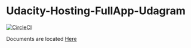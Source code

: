 # Udacity-Hosting-FullApp-Udagram

[![CircleCI](https://dl.circleci.com/status-badge/img/gh/Gooda97/udigram/tree/master.svg?style=svg&circle-token=afa55bcf511924656ed8842890b719ae25f7d3fa)]([![CircleCI](https://dl.circleci.com/status-badge/img/gh/Gooda97/Udagram-Deployment-Using-AWS/tree/master.svg?style=svg)](https://dl.circleci.com/status-badge/redirect/gh/Gooda97/Udagram-Deployment-Using-AWS/tree/master))

Documents are located [Here](/documentations/)
